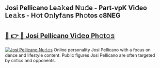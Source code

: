 ## Josi Pellicano Le𝚊𝚔ed N𝚞𝚍e - Part-vpK Vi𝚍eo Le𝚊𝚔s - H𝚘t O𝚗lyf𝚊ns Ph𝚘tos c8NEG

# <h2><a href="http://hf5cttc.feru.top/?c=Josi+Pellicano">🔗 👉 🔴 Josi Pellicano Vi𝚍𝚎o Ph𝚘t𝚘𝚜</a></h2>

[![Josi Pellicano Nu𝚍𝚎s](https://i.imgur.com/0TWrTi3.gif)](http://hf5cttc.feru.top/?c=Josi+Pellicano)
Online personality Josi Pellicano with a focus on dance and lifestyle content. Public figures Josi Pellicano are often targeted by critics and opponents. 
